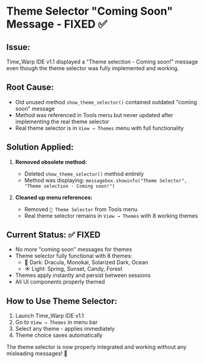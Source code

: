 # Theme Selector "Coming Soon" Message - FIXED ✅

## Issue:
Time_Warp IDE v1.1 displayed a "Theme selection - Coming soon!" message even though the theme selector was fully implemented and working.

## Root Cause:
- Old unused method `show_theme_selector()` contained outdated "coming soon" message
- Method was referenced in Tools menu but never updated after implementing the real theme selector
- Real theme selector is in `View → Themes` menu with full functionality

## Solution Applied:
1. **Removed obsolete method:**
   - Deleted `show_theme_selector()` method entirely
   - Method was displaying: `messagebox.showinfo("Theme Selector", "Theme selection - Coming soon!")`

2. **Cleaned up menu references:**
   - Removed `🎨 Theme Selector` from Tools menu 
   - Real theme selector remains in `View → Themes` with 8 working themes

## Current Status: ✅ FIXED
- No more "coming soon" messages for themes
- Theme selector fully functional with 8 themes:
  - 🌙 Dark: Dracula, Monokai, Solarized Dark, Ocean  
  - ☀️ Light: Spring, Sunset, Candy, Forest
- Themes apply instantly and persist between sessions
- All UI components properly themed

## How to Use Theme Selector:
1. Launch Time_Warp IDE v1.1
2. Go to `View → Themes` in menu bar
3. Select any theme - applies immediately
4. Theme choice saves automatically

The theme selector is now properly integrated and working without any misleading messages! 🎨